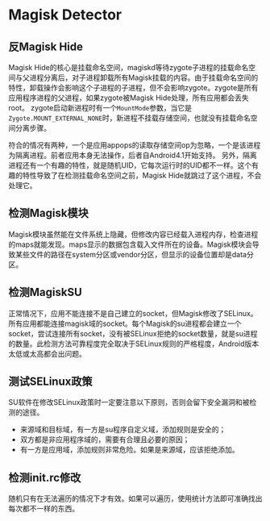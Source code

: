 Magisk Detector
==============================

反Magisk Hide
-------------
Magisk Hide的核心是挂载命名空间，magiskd等待zygote子进程的挂载命名空间与父进程分离后，对子进程卸载所有Magisk挂载的内容。由于挂载命名空间的特性，卸载操作会影响这个子进程的子进程，但不会影响zygote。zygote是所有应用程序进程的父进程，如果zygote被Magisk Hide处理，所有应用都会丢失root。
zygote启动新进程时有一个`MountMode`参数，当它是`Zygote.MOUNT_EXTERNAL_NONE`时，新进程不挂载存储空间，也就没有挂载命名空间分离步骤。

符合的情况有两种，一个是应用appops的读取存储空间op为忽略，一个是该进程为隔离进程。前者应用本身无法操作，后者自Android4.1开始支持。
另外，隔离进程还有一个有趣的特性，就是随机UID，它每次运行时的UID都不一样。这个有趣的特性导致了在检测挂载命名空间之前，Magisk Hide就跳过了这个进程，不会处理它。

检测Magisk模块
-------------
Magisk模块虽然能在文件系统上隐藏，但修改内容已经载入进程内存，检查进程的maps就能发现。maps显示的数据包含载入文件所在的设备。Magisk模块会导致某些文件的路径在system分区或vendor分区，但显示的设备位置却是data分区。

检测MagiskSU
------------
正常情况下，应用不能连接不是自己建立的socket，但Magisk修改了SELinux。所有应用都能连接magisk域的socket。每个Magisk的su进程都会建立一个socket，尝试连接所有socket，没有被SELinux拒绝的socket数量，就是su进程的数量。此检测方法可靠程度完全取决于SELinux规则的严格程度，Android版本太低或太高都会出问题。

测试SELinux政策
--------------
SU软件在修改SELinux政策时一定要注意以下原则，否则会留下安全漏洞和被检测的途径。
- 来源域和目标域，有一方是su程序自定义域，添加规则是安全的；
- 双方都是非应用程序域的，需要有合理且必要的原因；
- 有一方是应用域，添加规则非常危险。如果是来源域，应该拒绝添加。

检测init.rc修改
--------------
随机只有在无法遍历的情况下才有效。如果可以遍历，使用统计方法即可准确找出每次都不一样的东西。
